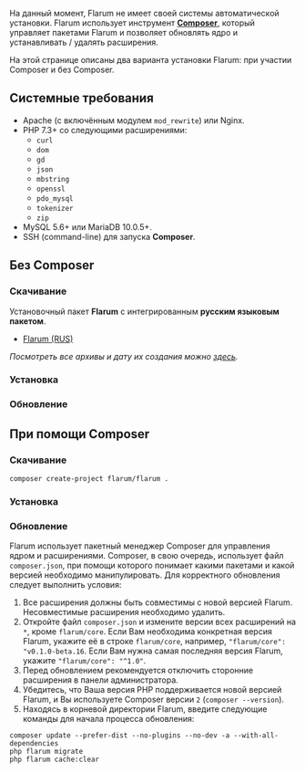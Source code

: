 На данный момент, Flarum не имеет своей системы автоматической установки. Flarum использует инструмент [**Composer**](https://getcomposer.org/), который управляет пакетами Flarum и позволяет обновлять ядро и устанавливать / удалять расширения.

На этой странице описаны два варианта установки Flarum: при участии Composer и без Composer.

## Системные требования

- Apache (с включённым модулем `mod_rewrite`) или Nginx.
- PHP 7.3+ со следующими расширениями:
  - `curl`
  - `dom`
  - `gd`
  - `json`
  - `mbstring`
  - `openssl`
  - `pdo_mysql`
  - `tokenizer`
  - `zip`
- MySQL 5.6+ или MariaDB 10.0.5+.
- SSH (command-line) для запуска **Composer**.

## Без Composer

### Скачивание

Установочный пакет **Flarum** с интегрированным **русским языковым пакетом**.

- [Flarum (RUS)](https://github.com/flarum-download/storage/raw/main/flarum.rus.tar.xz)

*Посмотреть все архивы и дату их создания можно [здесь](https://github.com/flarum-download/storage).*

### Установка

### Обновление

## При помощи Composer

### Скачивание

```
composer create-project flarum/flarum .
```

### Установка

### Обновление

Flarum использует пакетный менеджер Composer для управления ядром и расширениями. Composer, в свою очередь, использует файл `composer.json`, при помощи которого понимает какими пакетами и какой версией необходимо манипулировать. Для корректного обновления следует выполнить условия:

1. Все расширения должны быть совместимы с новой версией Flarum. Несовместимые расширения необходимо удалить.
2. Откройте файл `composer.json` и измените версии всех расширений на `*`, кроме `flarum/core`. Если Вам необходима конкретная версия Flarum, укажите её в строке `flarum/core`, например, `"flarum/core": "v0.1.0-beta.16`. Если Вам нужна самая последняя версия Flarum, укажите `"flarum/core": "^1.0"`.
3. Перед обновлением рекомендуется отключить сторонние расширения в панели администратора.
4. Убедитесь, что Ваша версия PHP поддерживается новой версией Flarum, и Вы используете Composer версии `2` (`composer --version`).
5. Находясь в корневой директории Flarum, введите следующие команды для начала процесса обновления:

```
composer update --prefer-dist --no-plugins --no-dev -a --with-all-dependencies
php flarum migrate
php flarum cache:clear
```
